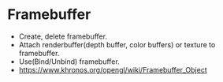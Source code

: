 ﻿# Framebuffer
* Create, delete framebuffer.
* Attach renderbuffer(depth buffer, color buffers) or texture to framebuffer.
* Use(Bind/Unbind) framebuffer.
* https://www.khronos.org/opengl/wiki/Framebuffer_Object

